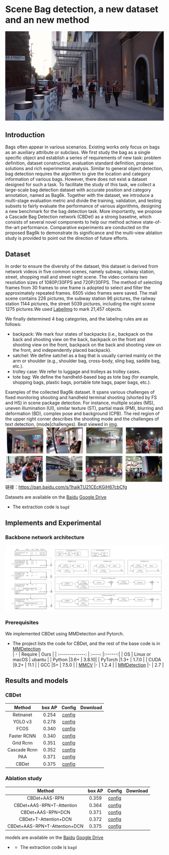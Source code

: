 # Scene Bag detection, a new dataset and an new method
![demo](img/demo.jpg)

## Introduction
Bags often appear in various scenarios. Existing works only focus on bags as an auxiliary attribute or subclass.
We first study the bag as a single specific object and establish a series of requirements of new task: problem definition, dataset construction, evaluation standard definition, propose solutions and rich experimental analysis.
Similar to general object detection, bag detection requires the algorithm to give the location and category information of various bags. 
However, there does not exist a dataset designed for such a task.
To facilitate the study of this task, we collect a large-scale bag detection dataset with accurate position and category annotation, named as Bag6k.
Together with the dataset, we introduce a multi-stage evaluation metric and divide the training, validation, and testing subsets to fairly evaluate the performance of various algorithms, designing a new benchmark for the bag detection task.
More importantly, we propose a Cascade Bag Detection network (CBDet) as a strong baseline, which consists of several novel components to help our method achieve state-of-the-art performance.
Comparative experiments are conducted on the proposed Bag6k to demonstrate its significance and the multi-view ablation study is provided to point out the direction of future efforts.


## Dataset
In order to ensure the diversity of the dataset, this dataset is derived from network videos in five common scenes, namely subway, railway station, street, shopping mall and street night scene. The video contains two resolution sizes of 1080P/30FPS and 720P/30FPS. 
The method of selecting frames from 30 frames to one frame is adopted to select and filter the approximately repeated frames. 6505 video frames were saved. The mall scene contains 226 pictures, the subway station 96 pictures, the railway station 1144 pictures, the street 5039 pictures, including the night scene 1275 pictures.We used [LabelImg](https://github.com/tzutalin/labelImg.git) to mark 21,457 objects.

We finally determined 4 bag categories, and the labeling rules are as follows:
- backpack: We mark four states of backpacks (i.e., backpack on the back and shooting view on the back, backpack on the front and shooting view on the front, backpack on the back and shooting view on the front, and independently placed backpack).
- satchel: We define satchel as a bag that is usually carried mainly on the arm or shoulder (e.g., shoulder bag, cross-body, sling bag, saddle bag, etc.).
- trolley case: We refer to luggage and trolleys as trolley cases.
- tote bag: We define the handheld-based bag as tote bag (for example, shopping bags, plastic bags, portable tote bags, paper bags, etc.).

Examples of the collected Bag6k dataset. It spans various challenges of fixed monitoring shooting and handheld terminal shooting (shorted by FS and HS) in scene package detection. For instance, multiple scales (MS), uneven illumination (UI), similar texture (ST), partial mask (PM), blurring and deformation (BD), complex pose and background (CPB). The red region of the upper right corner describes the shooting mode and the challenges of text detection, (mode|challenges). Best viewed in  [img](https://github.com/jsjxyjl/CBDet/tree/main/img).
![demo](img/git-a.png)
![demo](img/git-b.png)
链接：https://pan.baidu.com/s/1haikTU21CEcKGjH67cbCfg 
 

Datasets are available on the [Baidu](https://pan.baidu.com/s/1haikTU21CEcKGjH67cbCfg) [Google Drive](https://pan.baidu.com/s/178WQ6mktkFs4OGo25_Txhw)

- The extraction code is `bagd`

## Implements and Experimental 

### Backbone network architecture
![architecture](img/architecture.png)

### Prerequisites
We implemented CBDet using MMDetection and  Pytorch.
- The project lists the code for CBDet, and the rest of the base code is in [MMDetection](https://mmdetection.readthedocs.io/en/latest/)  
|   -             | Require         | Ours   |
| :-------------: | :----:          |:------:|
|    OS           | Linux or macOS  | ubantu |
| Python          |3.6+             |  3.8.10|
| PyTorch         |1.3+             |  1.7.0  |
| CUDA            |9.2+             |  11.1   |
| GCC             |5+               |  7.5.0  |
| [MMCV](https://mmcv.readthedocs.io/en/latest/#installation)            |-                |  1.2.4  |
| [MMDetection](https://mmdetection.readthedocs.io/en/latest/)           |-                |  2.7    |




## Results and models

### CBDet

|    Method     | box AP | Config   | Download |
| :-------------: | :----: |:------:|:--------:|
|    Retinanet    | 0.254  | [config](https://github.com/open-mmlab/mmdetection/blob/master/configs/retinanet/retinanet_r50_fpn_1x_coco.py) | 
|    YOLO v3      | 0.278  | [config](https://github.com/open-mmlab/mmdetection/blob/master/configs/yolo/yolov3_d53_320_273e_coco.py) | 
|    FCOS         | 0.340  | [config](https://github.com/open-mmlab/mmdetection/blob/master/configs/fcos/fcos_r50_caffe_fpn_gn-head_1x_coco.py) | 
|     Faster RCNN | 0.340  | [config](https://github.com/open-mmlab/mmdetection/blob/master/configs/faster_rcnn/faster_rcnn_r50_fpn_1x_coco.py) |
|    Grid Rcnn    | 0.351  | [config](https://github.com/open-mmlab/mmdetection/blob/master/configs/grid_rcnn/grid_rcnn_r50_fpn_gn-head_1x_coco.py) | 
|   Cascade Rcnn  | 0.352  | [config](https://github.com/jsjxyjl/CBDet/blob/main/configs/cascade_rcnn/cascade_rcnn.py)  | 
|    PAA          | 0.371  | [config](https://github.com/open-mmlab/mmdetection/blob/master/configs/paa/paa_r50_fpn_1x_coco.py) | 
|    CBDet        | 0.375  | [config](https://github.com/jsjxyjl/CBDet/blob/main/configs/CBDet/cbdet_aasrpn_t-attention_dcn.py) | 


### Ablation study

|    Method     | box AP | Config | Download |
| :-------------: | :----: |:------:|:--------:| 
|   CBDet+AAS-RPN       |0.359   | [config](https://github.com/jsjxyjl/CBDet/blob/main/configs/CBDet/cbdet_aasrpn.py) |
|   CBDet+AAS-RPN+T-Attention   |0.364   | [config](https://github.com/jsjxyjl/CBDet/blob/main/configs/CBDet/cbdet_aasrpn_t-attention.py) | 
|   CBDet+AAS-RPN+DCN       |0.371   | [config](https://github.com/jsjxyjl/CBDet/blob/main/configs/CBDet/cbdet_aasrpn_dcn.py) | 
|   CBDet+T-Attention+DCN |0.372   | [config](https://github.com/jsjxyjl/CBDet/blob/main/configs/CBDet/cbdet_t-attention_dcn.py) |
|   CBDet+AAS-RPN+T-Attention+DCN      | 0.375  | [config](https://github.com/jsjxyjl/CBDet/blob/main/configs/CBDet/cbdet_aasrpn_t-attention_dcn.py) |

models are available on the [Baidu](https://pan.baidu.com/s/1LkGscZm17qUp3vsho06B7A ) [Google Drive](https://pan.baidu.com/s/178WQ6mktkFs4OGo25_Txhw)
- - The extraction code is `bagd`